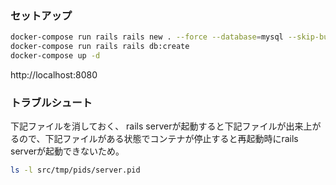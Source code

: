 ### セットアップ

```sh
docker-compose run rails rails new . --force --database=mysql --skip-bundle
docker-compose run rails rails db:create
docker-compose up -d
```

http://localhost:8080

### トラブルシュート

下記ファイルを消しておく、
rails serverが起動すると下記ファイルが出来上がるので、下記ファイルがある状態でコンテナが停止すると再起動時にrails serverが起動できないため。

```sh
ls -l src/tmp/pids/server.pid
```
